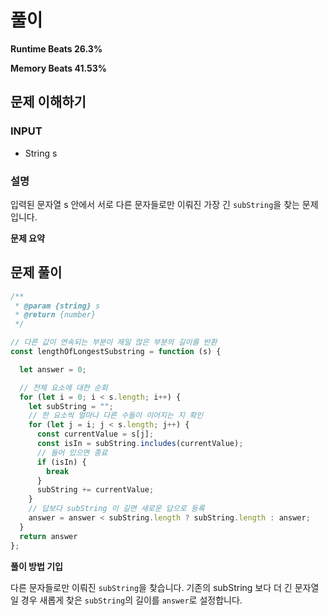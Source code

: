 # 풀이

**Runtime Beats 26.3%**  

**Memory Beats 41.53%**  


## 문제 이해하기

### INPUT

- String s

### 설명

입력된 문자열 s 안에서 서로 다른 문자들로만 이뤄진 가장 긴 `subString`을 찾는 문제입니다.

**문제 요약**

## 문제 풀이
~~~javascript
/**
 * @param {string} s
 * @return {number}
 */

// 다른 값이 연속되는 부분이 제일 많은 부분의 길이를 반환
const lengthOfLongestSubstring = function (s) {

  let answer = 0;

  // 전체 요소에 대한 순회
  for (let i = 0; i < s.length; i++) {
    let subString = "";
    // 한 요소씩 얼마나 다른 수들이 이어지는 지 확인
    for (let j = i; j < s.length; j++) {
      const currentValue = s[j];
      const isIn = subString.includes(currentValue);
      // 들어 있으면 종료
      if (isIn) {
        break
      }
      subString += currentValue;
    }
    // 답보다 subString 이 길면 새로운 답으로 등록 
    answer = answer < subString.length ? subString.length : answer;
  }
  return answer
};
~~~

**풀이 방법 기입**

다른 문자들로만 이뤄진 `subString`을 찾습니다. 기존의 subString 보다 더 긴 문자열일 경우 새롭게 찾은 `subString`의 길이를 `answer`로 설정합니다.